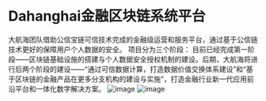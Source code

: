 # Dahanghai金融区块链系统平台

大航海团队借助公信宝链可信技术完成的金融级运营和服务平台，通过基于公信链技术更好的保障用户个人数据的安全。
项目分为三个阶段：
目前已经完成第一阶段——区块链基础设施的搭建与个人数据安全授权机制的建设。后期，大航海将进行后两个阶段的建设——“通过可信数据计算，打造数据价值交换体系建设”和“基于区块链的金融产品在更多分支机构的建设与实施”，打造金融行业新一代应用前沿平台和一体化数字解决方案。
![image](https://github.com/linqd1/Dahanghai/blob/master/1.png)
![image](https://github.com/linqd1/Dahanghai/blob/master/2.png)
